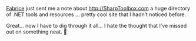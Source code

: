 <a href="http://weblogs.asp.net/fmarguerie" target="_blank">Fabrice</a> just sent me a note about <a href="http://SharpToolbox.com" target="_blank">http://SharpToolbox.com</a> a huge directory of .NET tools and resources &#8230; pretty cool site that I hadn&#8217;t noticed before.

Great&#8230; now I have to dig through it all&#8230; I hate the thought that I&#8217;ve missed out on something neat. 🙂